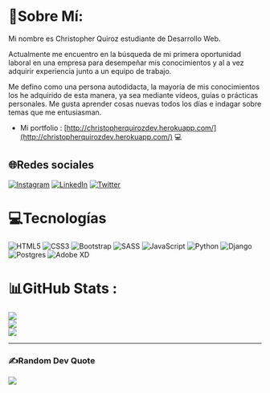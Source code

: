 # 💫Sobre Mí:
Mi nombre es Christopher Quiroz estudiante de Desarrollo Web.

Actualmente me encuentro en la búsqueda de mi primera oportunidad laboral en una empresa para desempeñar mis conocimientos y al a vez adquirir experiencia junto a un equipo de trabajo.

Me defino como una persona autodidacta, la mayoría de mis conocimientos los he adquirido de esta manera, ya sea mediante vídeos, guías o prácticas personales. Me gusta aprender cosas nuevas todos los días e indagar sobre temas que me entusiasman.

- Mi portfolio :  [http://christopherquirozdev.herokuapp.com/](http://christopherquirozdev.herokuapp.com/) 💻

## 🌐Redes sociales
[![Instagram](https://img.shields.io/badge/Instagram-%23E4405F.svg?logo=Instagram&logoColor=white)](https://instagram.com/chriscqm404) [![LinkedIn](https://img.shields.io/badge/LinkedIn-%230077B5.svg?logo=linkedin&logoColor=white)](https://linkedin.com/in/christopherquirozmendivel) [![Twitter](https://img.shields.io/badge/Twitter-%231DA1F2.svg?logo=Twitter&logoColor=white)](https://twitter.com/MendivQ) 

# 💻Tecnologías
![HTML5](https://img.shields.io/badge/html5-%23E34F26.svg?style=for-the-badge&logo=html5&logoColor=white) ![CSS3](https://img.shields.io/badge/css3-%231572B6.svg?style=for-the-badge&logo=css3&logoColor=white) ![Bootstrap](https://img.shields.io/badge/bootstrap-%23563D7C.svg?style=for-the-badge&logo=bootstrap&logoColor=white) ![SASS](https://img.shields.io/badge/SASS-hotpink.svg?style=for-the-badge&logo=SASS&logoColor=white) ![JavaScript](https://img.shields.io/badge/javascript-%23323330.svg?style=for-the-badge&logo=javascript&logoColor=%23F7DF1E) ![Python](https://img.shields.io/badge/python-3670A0?style=for-the-badge&logo=python&logoColor=ffdd54) ![Django](https://img.shields.io/badge/django-%23092E20.svg?style=for-the-badge&logo=django&logoColor=white) ![Postgres](https://img.shields.io/badge/postgres-%23316192.svg?style=for-the-badge&logo=postgresql&logoColor=white) ![Adobe XD](https://img.shields.io/badge/Adobe%20XD-470137?style=for-the-badge&logo=Adobe%20XD&logoColor=#FF61F6)
# 📊GitHub Stats :
![](https://github-readme-stats.vercel.app/api?username=christopherqmendivel&theme=merko&hide_border=false&include_all_commits=false&count_private=false)<br/>
![](https://github-readme-streak-stats.herokuapp.com/?user=christopherqmendivel&theme=merko&hide_border=false)<br/>
![](https://github-readme-stats.vercel.app/api/top-langs/?username=christopherqmendivel&theme=merko&hide_border=false&include_all_commits=false&count_private=false&layout=compact)

---
### ✍️Random Dev Quote
![](https://quotes-github-readme.vercel.app/api?type=horizontal&theme=merko)


